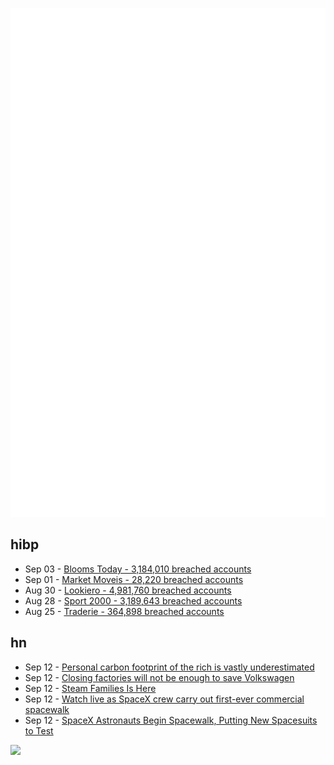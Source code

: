 ![Metrics](https://raw.githubusercontent.com/phixion/phixion/master/metrics.svg)

## hibp

<!--
for https://github.com/phixion/phixion/blob/main/.github/workflows/feeds.yml
-->
<!--START_SECTION:haveibeenpwnd-->
- Sep 03 - [Blooms Today - 3,184,010 breached accounts](https://haveibeenpwned.com/PwnedWebsites#BloomsToday)
- Sep 01 - [Market Moveis - 28,220 breached accounts](https://haveibeenpwned.com/PwnedWebsites#MarketMoveis)
- Aug 30 - [Lookiero - 4,981,760 breached accounts](https://haveibeenpwned.com/PwnedWebsites#Lookiero)
- Aug 28 - [Sport 2000 - 3,189,643 breached accounts](https://haveibeenpwned.com/PwnedWebsites#Sport2000)
- Aug 25 - [Traderie - 364,898 breached accounts](https://haveibeenpwned.com/PwnedWebsites#Traderie)
<!--END_SECTION:haveibeenpwnd-->

## hn

<!--
for https://github.com/phixion/phixion/blob/main/.github/workflows/feeds.yml
-->
<!--START_SECTION:hn-->
- Sep 12 - [Personal carbon footprint of the rich is vastly underestimated](https://www.cam.ac.uk/research/news/personal-carbon-footprint-of-the-rich-is-vastly-underestimated-by-rich-and-poor-alike-study-finds)
- Sep 12 - [Closing factories will not be enough to save Volkswagen](https://www.economist.com/business/2024/09/05/repairing-vw-requires-huge-upheavals)
- Sep 12 - [Steam Families Is Here](https://store.steampowered.com/news/app/593110/view/4605582245626919823)
- Sep 12 - [Watch live as SpaceX crew carry out first-ever commercial spacewalk](https://news.sky.com/story/spacex-polaris-dawn-spacewalk-live-first-ever-private-spacewalk-to-take-place-shortly-in-riskiest-mission-launched-by-company-13213196)
- Sep 12 - [SpaceX Astronauts Begin Spacewalk, Putting New Spacesuits to Test](https://www.wsj.com/science/space-astronomy/spacex-launch-polaris-dawn-space-walk-bfed7f84)
<!--END_SECTION:hn-->

<!--
for https://yhype.me
-->
![](https://hit.yhype.me/github/profile?user_id=13013670)
